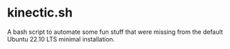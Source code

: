 # kinectic.sh
A bash script to automate some fun stuff that were missing from the default Ubuntu 22.10 LTS minimal installation.
